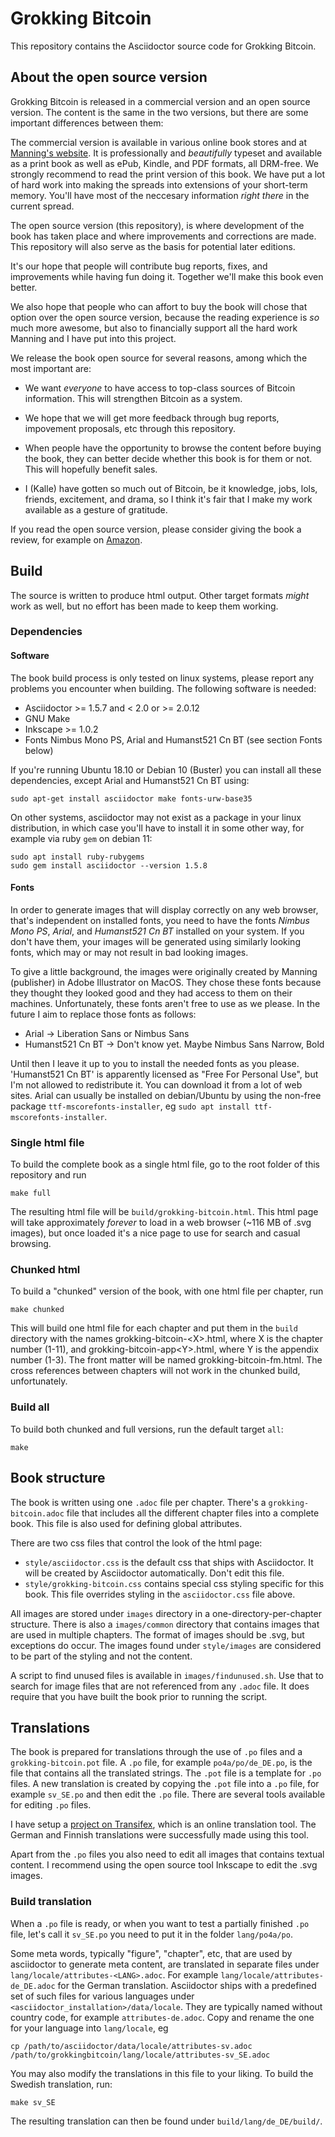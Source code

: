 # Grokking Bitcoin

This repository contains the Asciidoctor source code for Grokking
Bitcoin.

## About the open source version

Grokking Bitcoin is released in a commercial version and an open
source version. The content is the same in the two versions, but there
are some important differences between them:

The commercial version is available in various online book stores and
at
[Manning's website](https://www.manning.com/books/grokking-bitcoin). It
is professionally and _beautifully_ typeset and available as a print
book as well as ePub, Kindle, and PDF formats, all DRM-free. We
strongly recommend to read the print version of this book. We have put
a lot of hard work into making the spreads into extensions of your
short-term memory. You'll have most of the neccesary information
_right there_ in the current spread.

The open source version (this repository), is where development of the
book has taken place and where improvements and corrections are
made. This repository will also serve as the basis for potential later
editions.

It's our hope that people will contribute bug reports, fixes, and
improvements while having fun doing it. Together we'll make this book
even better.

We also hope that people who can affort to buy the book will chose
that option over the open source version, because the reading
experience is _so_ much more awesome, but also to financially support
all the hard work Manning and I have put into this project.

We release the book open source for several reasons, among which the
most important are:

* We want _everyone_ to have access to top-class sources of Bitcoin
  information. This will strengthen Bitcoin as a system.
  
* We hope that we will get more feedback through bug reports,
  impovement proposals, etc through this repository.

* When people have the opportunity to browse the content before buying
  the book, they can better decide whether this book is for them or
  not. This will hopefully benefit sales.
  
* I (Kalle) have gotten so much out of Bitcoin, be it knowledge, jobs,
  lols, friends, excitement, and drama, so I think it's fair that I
  make my work available as a gesture of gratitude.
 
If you read the open source version, please consider giving the book a
review, for example on
[Amazon](https://www.amazon.com/Grokking-Bitcoin-Kalle-Rosenbaum/dp/1617294640).

## Build

The source is written to produce html output. Other target formats
*might* work as well, but no effort has been made to keep them
working.

### Dependencies

#### Software

The book build process is only tested on linux systems, please report
any problems you encounter when building. The following software is
needed:

* Asciidoctor >= 1.5.7 and < 2.0 or >= 2.0.12
* GNU Make
* Inkscape >= 1.0.2
* Fonts Nimbus Mono PS, Arial and Humanst521 Cn BT (see section Fonts below)

If you're running Ubuntu 18.10 or Debian 10 (Buster) you can install
all these dependencies, except Arial and Humanst521 Cn BT using:

```
sudo apt-get install asciidoctor make fonts-urw-base35 
```

On other systems, asciidoctor may not exist as a package in your linux
distribution, in which case you'll have to install it in some other
way, for example via ruby `gem` on debian 11:

```
sudo apt install ruby-rubygems
sudo gem install asciidoctor --version 1.5.8
```

#### Fonts

In order to generate images that will display correctly on any web
browser, that's independent on installed fonts, you need to
have the fonts *Nimbus Mono PS*, *Arial*, and *Humanst521 Cn BT*
installed on your system. If you don't have them, your images will be
generated using similarly looking fonts, which may or may not result
in bad looking images.

To give a little background, the images were originally created by
Manning (publisher) in Adobe Illustrator on MacOS. They chose these
fonts because they thought they looked good and they had access to
them on their machines. Unfortunately, these fonts aren't free to use
as we please. In the future I aim to replace those fonts as follows:

* Arial -> Liberation Sans or Nimbus Sans
* Humanst521 Cn BT -> Don't know yet. Maybe Nimbus Sans Narrow, Bold

Until then I leave it up to you to install the needed fonts as you
please. 'Humanst521 Cn BT' is apparently licensed as "Free For
Personal Use", but I'm not allowed to redistribute it. You can
download it from a lot of web sites. Arial can usually be installed on
debian/Ubuntu by using the non-free package
`ttf-mscorefonts-installer`, eg `sudo apt install
ttf-mscorefonts-installer`.

### Single html file

To build the complete book as a single html file, go to the root
folder of this repository and run

```
make full
```

The resulting html file will be `build/grokking-bitcoin.html`. This
html page will take approximately _forever_ to load in a web browser
(~116 MB of .svg images), but once loaded it's a nice page to use for
search and casual browsing.

### Chunked html

To build a "chunked" version of the book, with one html file per
chapter, run

```
make chunked
```

This will build one html file for each chapter and put them in the
`build` directory with the names grokking-bitcoin-&lt;X>.html, where X
is the chapter number (1-11), and grokking-bitcoin-app&lt;Y>.html,
where Y is the appendix number (1-3). The front matter will be named
grokking-bitcoin-fm.html. The cross references between chapters will
not work in the chunked build, unfortunately.

### Build all

To build both chunked and full versions, run the default target `all`:

```
make
```

## Book structure

The book is written using one `.adoc` file per chapter. There's a
`grokking-bitcoin.adoc` file that includes all the different chapter
files into a complete book. This file is also used for defining global
attributes.

There are two css files that control the look of the html page:

* `style/asciidoctor.css` is the default css that ships with
  Asciidoctor. It will be created by Asciidoctor automatically. Don't
  edit this file.
* `style/grokking-bitcoin.css` contains special css styling specific
  for this book. This file overrides styling in the `asciidoctor.css`
  file above.

All images are stored under `images` directory in a
one-directory-per-chapter structure. There is also a `images/common`
directory that contains images that are used in multiple chapters. The
format of images should be .svg, but exceptions do occur. The images
found under `style/images` are considered to be part of the styling
and not the content.

A script to find unused files is available in
`images/findunused.sh`. Use that to search for image files that are
not referenced from any `.adoc` file. It does require that you have
built the book prior to running the script.

## Translations

The book is prepared for translations through the use of `.po` files
and a `grokking-bitcoin.pot` file. A `.po` file, for example
`po4a/po/de_DE.po`, is the file that contains all the translated
strings. The `.pot` file is a template for `.po` files. A new
translation is created by copying the `.pot` file into a `.po` file,
for example `sv_SE.po` and then edit the `.po` file. There are several
tools available for editing `.po` files.

I have setup a
[project on Transifex](https://www.transifex.com/none-684/grokking-bitcoin/dashboard/),
which is an online translation tool. The German and Finnish
translations were successfully made using this tool.

Apart from the `.po` files you also need to edit all images that
contains textual content. I recommend using the open source tool
Inkscape to edit the .svg images.

### Build translation

When a `.po` file is ready, or when you want to test a partially
finished `.po` file, let's call it `sv_SE.po` you need to put it in
the folder `lang/po4a/po`.

Some meta words, typically "figure", "chapter", etc, that are used by
asciidoctor to generate meta content, are translated in separate files
under `lang/locale/attributes-<LANG>.adoc`. For example
`lang/locale/attributes-de_DE.adoc` for the German
translation. Asciidoctor ships with a predefined set of such files for
various languages under `<asciidoctor_installation>/data/locale`. They
are typically named without country code, for example
`attributes-de.adoc`. Copy and rename the one for your language into
`lang/locale`, eg

```
cp /path/to/asciidoctor/data/locale/attributes-sv.adoc /path/to/grokkingbitcoin/lang/locale/attributes-sv_SE.adoc
```

You may also modify the translations in this file to your liking. To build the Swedish translation, run:

```
make sv_SE
```

The resulting translation can then be found under `build/lang/de_DE/build/`.
